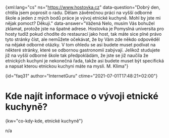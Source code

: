 
{xml:lang="cs" ns="https://www.hostovka.cz" data-question="Dobrý den, chtěla jsem poprosit o radu. Dělam závěrečnou práci na vyšší odborné škole a jeden z mých bodů práce je vývoj etnické kuchyně. Mohl by jste mi nějak pomoct? Děkuji." data-answer="Vážená Nelo, musím Vás bohužel zklamat, protože jste na špatné adrese. Hostovka je Pomyslná universita pro hosty tudíž pokud chodíte do restaurací jako host, tak máte sice plné právo tyto stránky číst, ale nemůžete očekávat, že by Vám zde někdo odpověděl na nějaké odborné otázky. V tom ohledu se asi budete muset podívat na někter‎é stránky, které se odbornou gastronomií zabývají. Jelikož studujete již na vyšší odborné škole tak předpokládám, že jste se již naučila že etnick‎ých kuchyní je nekonečná řada, takže asi budete muset b‎ýt specifická a napsat kterou etnickou kuchyni máte na mysli. M. Klima"}

{id="faq31" author="InternetGuru" ctime="2021-07-01T17:48:21+02:00"}

# Kde najít informace o vývoji etnické kuchyně?

{kw="co-kdy-kde, etnické kuchyně"}

n/a

